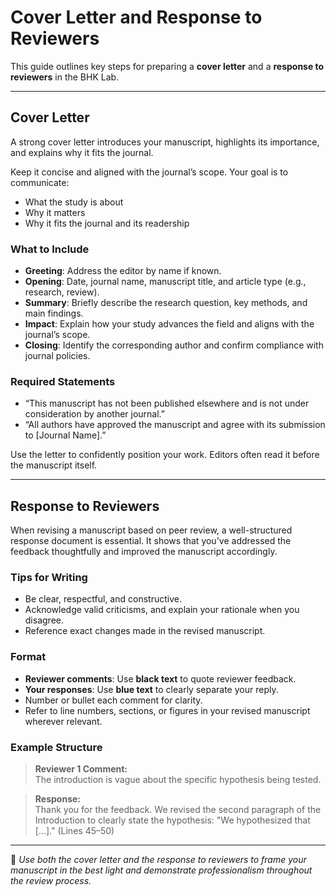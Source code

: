 # Cover Letter and Response to Reviewers

This guide outlines key steps for preparing a **cover letter** and a **response to reviewers** in the BHK Lab.  

---

## Cover Letter

A strong cover letter introduces your manuscript, highlights its importance, and explains why it fits the journal.

Keep it concise and aligned with the journal’s scope. Your goal is to communicate:

- What the study is about  
- Why it matters  
- Why it fits the journal and its readership  

### What to Include

- **Greeting**: Address the editor by name if known.  
- **Opening**: Date, journal name, manuscript title, and article type (e.g., research, review).  
- **Summary**: Briefly describe the research question, key methods, and main findings.  
- **Impact**: Explain how your study advances the field and aligns with the journal’s scope.  
- **Closing**: Identify the corresponding author and confirm compliance with journal policies.  

### Required Statements

- “This manuscript has not been published elsewhere and is not under consideration by another journal.”  
- “All authors have approved the manuscript and agree with its submission to [Journal Name].”

Use the letter to confidently position your work. Editors often read it before the manuscript itself.

---

## Response to Reviewers

When revising a manuscript based on peer review, a well-structured response document is essential. It shows that you've addressed the feedback thoughtfully and improved the manuscript accordingly.

### Tips for Writing

- Be clear, respectful, and constructive.  
- Acknowledge valid criticisms, and explain your rationale when you disagree.  
- Reference exact changes made in the revised manuscript.

### Format

- **Reviewer comments**: Use **black text** to quote reviewer feedback.
- **Your responses**: Use **blue text** to clearly separate your reply.
- Number or bullet each comment for clarity.
- Refer to line numbers, sections, or figures in your revised manuscript wherever relevant.

### Example Structure

> **Reviewer 1 Comment:**  
> The introduction is vague about the specific hypothesis being tested.  

> **Response:**  
> Thank you for the feedback. We revised the second paragraph of the Introduction to clearly state the hypothesis: "We hypothesized that [...]." (Lines 45–50)

---

📌 *Use both the cover letter and the response to reviewers to frame your manuscript in the best light and demonstrate professionalism throughout the review process.*